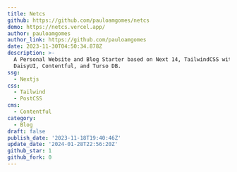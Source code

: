 ```yaml
---
title: Netcs
github: https://github.com/pauloamgomes/netcs
demo: https://netcs.vercel.app/
author: pauloamgomes
author_link: https://github.com/pauloamgomes
date: 2023-11-30T04:50:34.878Z
description: >-
  A Personal Website and Blog Starter based on Next 14, TailwindCSS with
  DaisyUI, Contentful, and Turso DB.
ssg:
  - Nextjs
css:
  - Tailwind
  - PostCSS
cms:
  - Contentful
category:
  - Blog
draft: false
publish_date: '2023-11-18T19:40:46Z'
update_date: '2024-01-28T22:56:20Z'
github_star: 1
github_fork: 0
---
```

